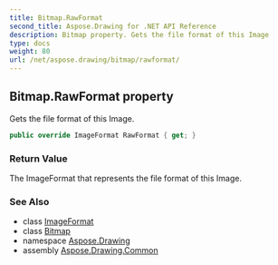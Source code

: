 ```yaml
---
title: Bitmap.RawFormat
second_title: Aspose.Drawing for .NET API Reference
description: Bitmap property. Gets the file format of this Image
type: docs
weight: 80
url: /net/aspose.drawing/bitmap/rawformat/
---
```

## Bitmap.RawFormat property

Gets the file format of this Image.

```csharp
public override ImageFormat RawFormat { get; }
```

### Return Value

The ImageFormat that represents the file format of this Image.

### See Also

* class [ImageFormat](../../../aspose.drawing.imaging/imageformat/)
* class [Bitmap](../)
* namespace [Aspose.Drawing](../../bitmap/)
* assembly [Aspose.Drawing.Common](../../../)


